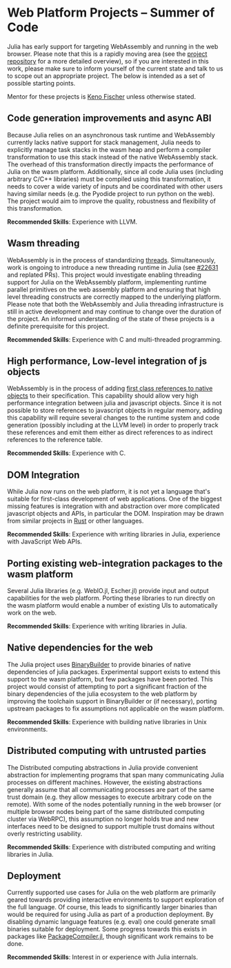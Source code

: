 
# Web Platform Projects – Summer of Code

Julia has early support for targeting WebAssembly and running in the web browser. Please note that this is a rapidly moving area (see the [project repository](https://github.com/Keno/julia-wasm) for a more detailed overview), so if you are interested in this work, please make sure to inform yourself of the current state and talk to us to scope out an appropriate project. The below is intended as a set of possible starting points.

Mentor for these projects is [Keno Fischer](https://github.com/Keno) unless otherwise stated.

## Code generation improvements and async ABI

Because Julia relies on an asynchronous task runtime and WebAssembly currently lacks native support for stack management, Julia needs to explicitly manage task stacks in the wasm heap and perform a compiler transformation to use this stack instead of the native WebAssembly stack. The overhead of this transformation directly impacts the performance of Julia on the wasm platform. Additionally, since all code Julia uses (including arbitrary C/C++ libraries) must be compiled using this transformation, it needs to cover a wide variety of inputs and be coordinated with other users having similar needs (e.g. the Pyodide project to run python on the web). The project would aim to improve the quality, robustness and flexibility of this transformation.

**Recommended Skills**: Experience with LLVM.

## Wasm threading

WebAssembly is in the process of standardizing [threads](https://github.com/WebAssembly/threads). Simultaneously, work is ongoing to introduce a new threading runtime in Julia (see [#22631](https://github.com/JuliaLang/julia/pull/22631) and replated PRs). This project would investigate enabling threading support for Julia on the WebAssembly platform, implementing runtime parallel primitives on the web assembly platform and ensuring that high level threading constructs are correctly mapped to the underlying platform. Please note that both the WebAssembly and Julia threading infrastructure is still in active development and may continue to change over the duration of the project. An informed understanding of the state of these projects is a definite prerequisite for this project.

**Recommended Skills**: Experience with C and multi-threaded programming.

## High performance, Low-level integration of js objects

WebAssembly is in the process of adding [first class references to native objects](https://github.com/WebAssembly/reference-types) to their specification. This capability should allow very high performance integration between julia and javascript objects. Since it is not possible to store references to javascript objects in regular memory, adding this capability will require several changes to the runtime system and code generation (possibly including at the LLVM level) in order to properly track these references and emit them either as direct references to as indirect references to the reference table.

**Recommended Skills**: Experience with C.

## DOM Integration

While Julia now runs on the web platform, it is not yet a language that's suitable for first-class development of web applications. One of the biggest missing features is integration with and abstraction over more complicated javascript objects and APIs, in particular the DOM. Inspiration may be drawn from similar projects in [Rust](https://github.com/koute/stdweb) or other languages.

**Recommended Skills**: Experience with writing libraries in Julia, experience with JavaScript Web APIs.

## Porting existing web-integration packages to the wasm platform

Several Julia libraries (e.g. WebIO.jl, Escher.jl) provide input and output capabilities for the web platform. Porting these libraries to run directly on the wasm platform would enable a number of existing UIs to automatically work on the web.

**Recommended Skills**: Experience with writing libraries in Julia.

## Native dependencies for the web

The Julia project uses [BinaryBuilder](https://github.com/JuliaPackaging/BinaryBuilder.jl) to provide binaries of native dependencies of julia packages. Experimental support exists to extend this support to the wasm platform, but few packages have been ported. This project would consist of attempting to port a significant fraction of the binary dependencies of the julia ecosystem to the web platform by improving the toolchain support in BinaryBuilder or (if necessary), porting upstream packages to fix assumptions not applicable on the wasm platform.

**Recommended Skills**: Experience with building native libraries in Unix environments.

## Distributed computing with untrusted parties

The Distributed computing abstractions in Julia provide convenient abstraction for implementing programs that span many communicating Julia processes on different machines. However, the existing abstractions generally assume that all communicating processes are part of the same trust domain (e.g. they allow messages to execute arbitrary code on the remote). With some of the nodes potentially running in the web browser (or multiple browser nodes being part of the same distributed computing cluster via WebRPC), this assumption no longer holds true and new interfaces need to be designed to support multiple trust domains without overly restricting usability.

**Recommended Skills**: Experience with distributed computing and writing libraries in Julia.

## Deployment

Currently supported use cases for Julia on the web platform are primarily geared towards providing interactive environments to support exploration of the full language. Of course, this leads to significantly larger binaries than would be required for using Julia as part of a production deployment. By disabling dynamic language features (e.g. eval) one could generate small binaries suitable for deployment. Some progress towards this exists in packages like [PackageCompiler.jl](https://github.com/JuliaLang/PackageCompiler.jl), though significant work remains to be done.

**Recommended Skills**: Interest in or experience with Julia internals.

